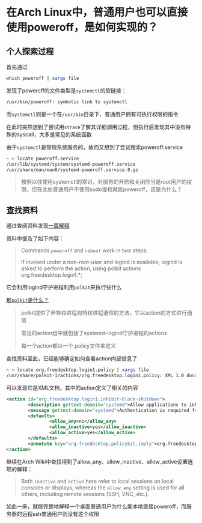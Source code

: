 # 在Arch Linux中，普通用户也可以直接使用poweroff，是如何实现的？

## 个人探索过程
首先通过
```bash
which poweroff | xargs file
```
发现了poweroff的文件类型是`systemctl`的软链接：
```bash
/usr/bin/poweroff: symbolic link to systemctl
```
而`systemctl`则是一个在`/usr/bin`目录下、普通用户拥有可执行权限的指令

在此时突然想到了尝试用`strace`了解其详细调用过程，但执行后发现其中没有特殊的syscall，大多是常见的系统函数

由于`systemctl`是管理系统服务的，故而又想到了尝试搜索poweroff.service

```bash
~ > locate poweroff.service
/usr/lib/systemd/system/systemd-poweroff.service
/usr/share/man/man8/systemd-poweroff.service.8.gz
```
> 按照以往使用systemctl的常识，对服务的开启和关闭应当是root用户的权限，但在此处普通用户不使用sudo提权就能poweroff，这是为什么？

## 查找资料

通过查阅资料发现[一篇解释](https://unix.stackexchange.com/questions/209766/what-are-the-default-polkit-privileges-on-arch-linux-for-shutdown-halt-etc-a)

资料中提及了如下内容：
> Commands `poweroff` and `reboot` work in two steps:
> 
> if invoked under a non-root-user and logind is available, logind is asked to perform the action, using polkit actions org.freedesktop.login1.*;

它会利用logind守护进程利用`polkit`来执行些什么

[那`polkit`是什么？](https://wiki.archlinux.org/title/Polkit)

> polkit提供了非特权进程向特权进程通信的方法，它以action的方式进行通信
>
> 常见的action组中就包括了systemd-logind守护进程的actions
>
> 每一个action都以一个.policy文件来定义

查找资料至此，已经能够确定如何查看action内部信息了

```bash
~ > locate org.freedesktop.login1.policy | xargs file
/usr/share/polkit-1/actions/org.freedesktop.login1.policy: XML 1.0 document, ASCII text
```
可以发现它是XML文档，其中的action定义了相关的内容
```xml
<action id="org.freedesktop.login1.inhibit-block-shutdown">
        <description gettext-domain="systemd">Allow applications to inhibit system shutdown</description>
        <message gettext-domain="systemd">Authentication is required for an application to inhibit system shutdown.</message>
        <defaults>
                <allow_any>no</allow_any>
                <allow_inactive>yes</allow_inactive>
                <allow_active>yes</allow_active>
        </defaults>
        <annotate key="org.freedesktop.policykit.imply">org.freedesktop.login1.inhibit-delay-shutdown org.freedesktop.login1.inhibit-block-sleep org.freedesktop.login1.inhibit-delay-sleep org.freedesktop.login1.inhibit-block-idle</annotate>
</action>
```

继续在Arch Wiki中查找得到了allow_any、allow_inactive、allow_active设置选项的解释：

> Both `inactive` and `active` here refer to local sessions on local consoles or displays, whereas the `allow_any` setting is used for all others, including remote sessions (SSH, VNC, etc.).

如此一来，就能完整地解释一个桌面普通用户为什么能本地直接poweroff，而服务器的远程ssh普通用户则没有这个权限

